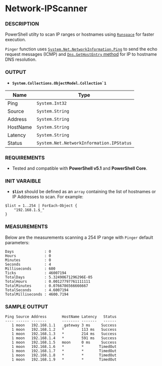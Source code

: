 # Network-IPScanner

### DESCRIPTION
PowerShell utilty to scan IP ranges or hostnames using [`Runspace`](https://docs.microsoft.com/en-us/dotnet/api/system.management.automation.runspaces.runspace?view=powershellsdk-7.0.0) for faster execution.

`Pinger` function uses [`System.Net.NetworkInformation.Ping`](https://docs.microsoft.com/en-us/dotnet/api/system.net.networkinformation.ping?view=net-6.0) to send the echo request messages (ICMP) and [`Dns.GetHostEntry` method](https://docs.microsoft.com/en-us/dotnet/api/system.net.dns.gethostentry?view=net-6.0) for IP to hostname DNS resolution.

### OUTPUT

- __``` System.Collections.ObjectModel.Collection`1 ```__

| Name | Type |
|---|---|
| Ping     | `System.Int32`
| Source   | `System.String` |
| Address  | `System.String` |
| HostName | `System.String` |
| Latency  | `System.String` |
| Status   | `System.Net.NetworkInformation.IPStatus` |

### REQUIREMENTS
- Tested and compatible with __PowerShell v5.1__ and __PowerShell Core__.

### INIT VARAIBLE
- __`$list`__ should be defined as an `array` containing the list of hostnames or IP Addresses to scan. For example:

```
$list = 1..254 | ForEach-Object {
    "192.168.1.$_"
}
```

### MEASUREMENTS

Below are the measurements scanning a 254 IP range with `Pinger` default parameters:

```
Days              : 0
Hours             : 0
Minutes           : 0
Seconds           : 4
Milliseconds      : 600
Ticks             : 46007194
TotalDays         : 5.32490671296296E-05
TotalHours        : 0.00127797761111111
TotalMinutes      : 0.0766786566666667
TotalSeconds      : 4.6007194
TotalMilliseconds : 4600.7194
```

### SAMPLE OUTPUT

```
Ping Source Address       HostName Latency   Status
---- ------ -------       -------- -------   ------
   1 moon   192.168.1.1   _gateway 3 ms     Success
   1 moon   192.168.1.2   *        113 ms   Success
   1 moon   192.168.1.3   *        214 ms   Success
   1 moon   192.168.1.4   *        591 ms   Success
   1 moon   192.168.1.5   moon     0 ms     Success
   1 moon   192.168.1.6   *        *       TimedOut
   1 moon   192.168.1.7   *        *       TimedOut
   1 moon   192.168.1.8   *        *       TimedOut
   1 moon   192.168.1.9   *        *       TimedOut
```
